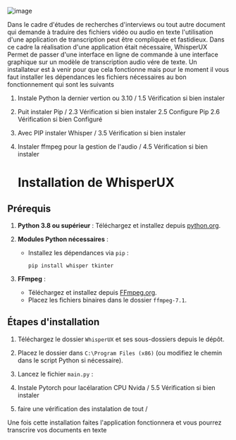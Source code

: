 ![image](https://github.com/user-attachments/assets/5bbcfe9e-9706-4417-b6a9-44398c2a180d)

Dans le cadre d'études de recherches d'interviews ou tout autre document qui demande à traduire des fichiers vidéo ou audio en texte l'utilisation d'une application de transcription peut être compliquée et fastidieux.
Dans ce cadre la réalisation d'une application était nécessaire, WhisperUX Permet de passer d'une interface en ligne de commande à une interface graphique sur un modèle de transcription audio vére de texte.
Un installateur est à venir pour que cela fonctionne mais pour le moment il vous faut installer les dépendances les fichiers nécessaires au bon fonctionnement qui sont les suivants 

1. Instale Python la dernier vertion ou 3.10 /
	1.5 Vérification si bien instaler

2. Puit instaler Pip /
	2.3 Vérification si bien instaler
		2.5 Configure Pip
			2.6 Vérification si bien Configuré

3. Avec PIP instaler Whisper /
	3.5 Vérification si bien instaler

4. Instaler ffmpeg pour la gestion de l'audio /
	4.5 Vérification si bien instaler

   # Installation de WhisperUX

## Prérequis
1. **Python 3.8 ou supérieur** : Téléchargez et installez depuis [python.org](https://www.python.org/).
2. **Modules Python nécessaires** :
   - Installez les dépendances via `pip` :
     ```
     pip install whisper tkinter
     ```

3. **FFmpeg** :
   - Téléchargez et installez depuis [FFmpeg.org](https://ffmpeg.org/).
   - Placez les fichiers binaires dans le dossier `ffmpeg-7.1`.

## Étapes d'installation
1. Téléchargez le dossier `WhisperUX` et ses sous-dossiers depuis le dépôt.
2. Placez le dossier dans `C:\Program Files (x86)` (ou modifiez le chemin dans le script Python si nécessaire).
3. Lancez le fichier `main.py` :


6. Instale Pytorch pour lacélaration CPU Nvida /
	5.5 Vérification si bien instaler

7. faire une vérification des instalation de tout /

Une fois cette installation faites l'application fonctionnera et vous pourrez transcrire vos documents en texte
